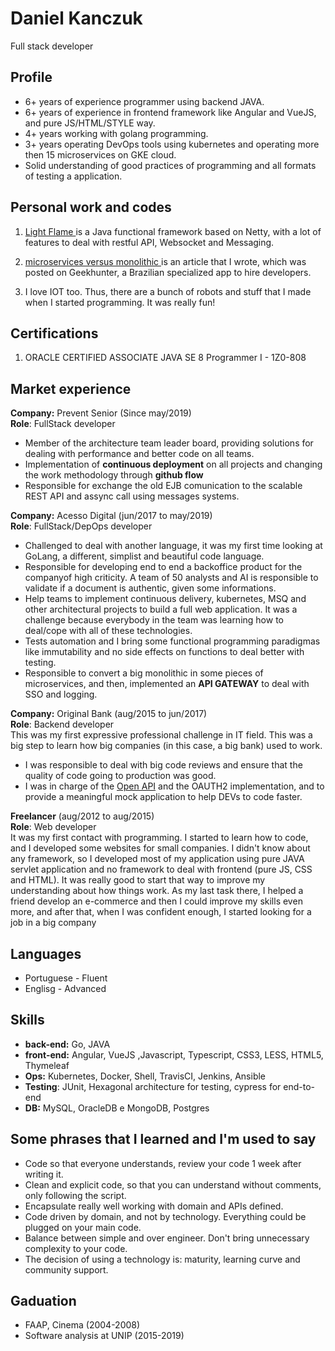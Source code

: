 # Daniel Kanczuk
Full stack developer

## Profile

* 6+ years of experience programmer using backend JAVA.
* 6+ years of experience in frontend framework like Angular and VueJS, and pure JS/HTML/STYLE way.
* 4+ years working with golang programming.
* 3+ years operating DevOps tools using kubernetes and operating more then 15 microservices on GKE cloud.
* Solid understanding of good practices of programming and all formats of testing a application.

## Personal work and codes

1. [ Light Flame ](https://github.com/light-flame) is a Java functional framework based on Netty, with a lot of features to deal with restful API, Websocket and Messaging. 

2. [ microservices versus monolithic ](https://blog.geekhunter.com.br/arquitetura-de-microsservicos-x-arquitetura-monolitica/) is an article that I wrote, which was posted on Geekhunter, a Brazilian specialized app to hire developers.

3. I love IOT too. Thus, there are a bunch of robots and stuff that I made when I started programming. It was really fun!

## Certifications
1. ORACLE CERTIFIED ASSOCIATE JAVA SE 8 Programmer I - 1Z0-808

## Market experience

**Company:** Prevent Senior (Since may/2019)<br/>
**Role**: FullStack developer<br/>
* Member of the architecture team leader board, providing solutions for dealing with performance and better code on all teams. 
* Implementation of **continuous deployment** on all projects and changing the work methodology through **github flow**
* Responsible for exchange the old EJB comunication to the scalable REST API and assync call using messages systems.


**Company:** Acesso Digital (jun/2017 to may/2019)<br/>
**Role**: FullStack/DepOps developer<br/>
* Challenged to deal with another language, it was my first time looking at GoLang, a different, simplist and beautiful code language. 
* Responsible for developing end to end a backoffice product for the companyof high criticity. A team of 50 analysts and AI is responsible to validate if a document is authentic, given some informations.
* Help teams to implement continuous delivery, kubernetes, MSQ and other architectural projects to build a full web application. It was a challenge because everybody in the team was learning how to deal/cope with all of these technologies.
* Tests automation and I bring some functional programming paradigmas like immutability and no side effects on functions to deal better with testing.
* Responsible to convert a big monolithic in some pieces of microservices, and then, implemented an **API GATEWAY** to deal with SSO and logging.


**Company:** Original Bank (aug/2015 to jun/2017)<br/>
**Role**: Backend developer<br/>
This was my first expressive professional challenge in IT field. This was a big step to learn how big companies (in this case, a big bank) used to work. 
* I was responsible to deal with big code reviews and ensure that the quality of code going to production was good.
* I was in charge of the [Open API](https://developers.original.com.br/) and the OAUTH2 implementation, and to provide a meaningful mock application to help DEVs to code faster.

**Freelancer**  (aug/2012 to aug/2015)<br/>
**Role**: Web developer<br/>
It was my first contact with programming. I started to learn how to code, and I developed some websites for small companies. I didn't know about any framework, so I developed most of my application using pure JAVA servlet application and no framework to deal with frontend (pure JS, CSS and HTML). It was really good to start that way to improve my understanding about how things work. As my last task there, I helped a friend develop an e-commerce and then I could improve my skills even more, and after that, when I was confident enough, I started looking for a job in a big company

## Languages
* Portuguese - Fluent
* Englisg - Advanced

## Skills
* **back-end:** Go, JAVA
* **front-end:** Angular, VueJS ,Javascript, Typescript, CSS3, LESS, HTML5, Thymeleaf
* **Ops:** Kubernetes, Docker, Shell, TravisCI, Jenkins, Ansible
* **Testing**: JUnit, Hexagonal architecture for testing, cypress for end-to-end
* **DB:** MySQL, OracleDB e MongoDB, Postgres


## Some phrases that I learned and I'm used to say

* Code so that everyone understands, review your code 1 week after writing it.
* Clean and explicit code, so that you can understand without comments, only following the script.
* Encapsulate really well working with domain and APIs defined.
* Code driven by domain, and not by technology. Everything could be plugged on your main code.
* Balance between simple and over engineer. Don't bring unnecessary complexity to your code.
* The decision of using a technology is: maturity, learning curve and community support.

##  Gaduation
* FAAP, Cinema (2004-2008)
* Software analysis at UNIP (2015-2019)
